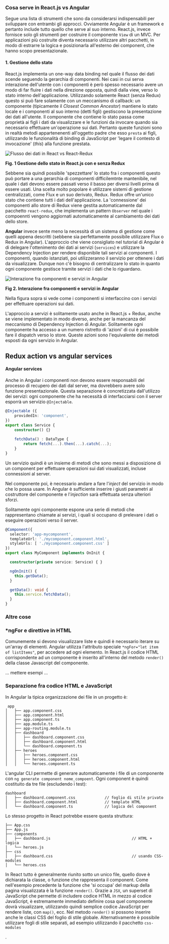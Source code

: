 ### Cosa serve in React.js vs Angular

Segue una lista di strumenti che sono da considerarsi indispensabili per sviluppare con entrambi gli approcci. Ovviamente Angular è un framework e pertanto include tutto quello che serve al suo interno. React.js, invece fornisce solo gli strumenti per costruire il componente `View` di un MVC. Per applicazioni più costruite diventa necessario utilizzare altri pacchetti, in modo di estrarre la logica e posizionarla all'esterno dei component, che hanno scopo presentazionale.

#### 1. Gestione dello stato

React.js implementa un one-way data binding nel quale il flusso dei dati scende seguendo la gerarchia di componenti. Nei casi in cui serva interazione dell'utente con i componenti è però spesso necessario avere un modo di far fluire i dati nella direzione opposta, quindi dalla view, verso lo stato interno dell'applicazione. Utilizzando solamente React (senza Redux) questo si può fare solamente con un meccanismo di callback: un componente (tipicamente il _Closest Common Ancestor_) mantiene lo stato locale e i componenti al suo interno (detti figli) gestiscono la presentazione dei dati all'utente. Il componente che contiene lo stato passa come proprietà ai figli i dati da visualizzare e le funzioni da invocare quando sia necessario effettuare un'operazione sui dati. Pertanto queste funzioni sono in realtà metodi appartenenenti all'oggetto padre che esso `presta` ai figli, utilizzando le funzionalità di binding di JavaScript per 'legare il contesto di invocazione' (_this_) alla funzione prestata. 

![Flusso dei dati in React vs React-Redux](E:/docs/home/alessandro/stagedev/dolphin/docs/img/state-store.svg)

**Fig. 1 Gestione dello stato in React.js con e senza Redux**

Sebbene sia quindi possibile 'spezzettare' lo stato fra i componenti questo può portare a una gerarchia di componenti difficilemtnte mantenibile, nel quale i dati devono essere passati verso il basso per diversi livelli prima di essere usati. Una scelta molto popolare è utilizzare sistemi di gestione centralizzati, come Flux e un suo derivato, Redux. Redux offre un'unico stato che contiene tutti i dati dell'applicazione. La 'connessione' dei componenti allo store di Redux viene gestita automaticamente dal pacchetto `react-redux`, che implementa un pattern `Observer` nel quale i compoennti vengono aggiornati automaticamente al cambiamento dei dati dello store.

**Angular** invece sente meno la necessità di un sistema di gestione come quelli appena descritti (sebbene sia perfettamente possibile utilizzare Flux o Redux in Angular). L'approccio che viene consigliato nel tutorial di Angular è di delegare l'ottenimento dei dati ai servizi (`services`) e utilizzare la Dependency Injection per rendere disponibile tali servizi ai componenti. I componenti, quando istanziati, poi utilizzeranno il servizio per ottenere i dati da visualizzare. Dunque non c'è bisogno di centralizzare lo stato in quanto ogni componente gestisce tramite servizi i dati che lo riguardano.

![Interazione fra componenti e servizi in Angular](E:/docs/img/observable-service-data-flow.svg)



**Fig 2. Interazione fra componenti e servizi in Angular**

Nella figura sopra si vede come i componenti si interfaccino con i servizi per effettuare operazioni sui dati.

L'approccio a servizi è solitamente usato anche in React.js + Redux, anche se viene implementato in modo diverso, anche per la mancanza del meccanismo di Dependency Injection di Angular. Solitamente ogni componente ha accesso a un numero ristretto di 'azioni' di cui è possibile fare il dispatch verso lo store. Queste azioni sono l'equivalente dei metodi esposti da ogni servizio in Angular.



## Redux action vs angular services

#### Angular services

Anche in Angular i componenti non devono essere responsabili del processo di recupero dei dati dal server, ma dovrebbero avere solo funzione presentazionale. Questa separazione è concretizzata dall'utilizzo dei servizi: ogni componente che ha necessità di interfacciarsi con il server esporrà un servizio `@Injectable`. 

```typescript
@Injectable ({
    providedIn: 'component',
})
export class Service {
    constructor() {}
    
    fetchData() : DataType {
    	return fetch(...).then(...).catch(...);
	}
}
```

Un servizio quindi è un insieme di metodi che sono messi a disposizione di un component per effettuare operazioni sui dati visualizzati, incluse connessioni al server.

Nel componente poi, è necessario andare a fare l'_inject_ del servizio in modo che lo possa usare. In Angular è sufficiente inserire i giusti parametri al costruttore del componente e l'_injection_ sarà effettuata senza ulteriori sforzi.

Solitamente ogni componente espone una serie di metodi che rappresentano chiamate ai servizi, i quali si occupano di prelevare i dati o eseguire operazioni verso il server.

```typescript
@Component({
  selector: 'app-mycomponent',
  templateUrl: './mycomponent.component.html',
  styleUrls: [ './mycomponent.component.css' ]
})
export class MyComponent implements OnInit {

  constructor(private service: Service) { }

  ngOnInit() {
    this.getData();
  }

  getData(): void {
    this.service.fetchData();
  }
}
```

### Altre cose

### *ngFor e direttive in HTML

Comunemente si devono visualizzare liste e quindi è necessario iterare su un'array di elementi. Angular utilizza l'attributo speciale `*ngFor="let item of listItems"`, per accedere ad ogni elemento. In React.js il codice HTML corrispondente ad un componente è inserito all'interno del metodo `render()` della classe Javascript del componente. 



... mettere esempi ...

### Separazione fra codice HTML e JavaScript 

In Angular la tipica organizzazione dei file in un progetto è:

```
 app
│   ├── app.component.css
│   ├── app.component.html
│   ├── app.component.ts
│   ├── app.module.ts
│   ├── app-routing.module.ts
│   ├── dashboard
│   │   ├── dashboard.component.css
│   │   ├── dashboard.component.html
│   │   └── dashboard.component.ts
│   ├── heroes
│   │   ├── heroes.component.css
│   │   ├── heroes.component.html
│   │   └── heroes.component.ts
```

L'angular CLI permette di generare automaticamente i file di un componente con `ng generate component nome_compoent`. Ogni component è quindi costituito da tre file (escludendo i test):

```
dashboard
│   ├── dashboard.component.css				// foglio di stile privato
│   ├── dashboard.component.html			// template HTML
│   └── dashboard.component.ts				// logica del component
```

Lo stesso progetto in React potrebbe essere questa struttura:

```
├── App.css
├── App.js
├── components
│   ├── dashboard.js									// HTML + logica
│   └── heroes.js
├── css
│   ├── dashboard.css									// usando CSS-modules
│   └── heroes.css
```

In React tutto è generalmente riunito sotto un unico file, quello dove è dichiarata la classe, o funzione che rappresenta il component. Come nell'esempio precedente la funzione che 'si occupa' del markup della pagina visualizzata è la funzione `render()`. Grazie a `JSX`, un superset di JavaScript che permette di includere codice HTML in mezzo al codice JavaScript, è estremamente immediato definire cosa quel componente dovrà visualizzare, utilizzando quindi semplice codice JavaScript per rendere liste, con `map()`, ecc. Nel metodo `render()` si possono inserire anche le classi CSS del foglio di stile globale. Alternativamente è possibile utilizzare fogli di stile separati, ad esempio utilizzando il pacchetto `css-modules`

[^1]: https://www.npmjs.com/package/react-css-modules

.

